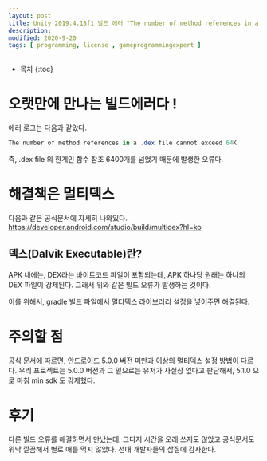 ```yaml
---
layout: post
title: Unity 2019.4.18f1 빌드 에러 "The number of method references in a .dex file cannot exceed 64K"
description: 
modified: 2020-9-20
tags: [ programming, license , gameprogrammingexpert ] 
---
```


* 목차
{:toc}

# 오랫만에 만나는 빌드에러다 !

에러 로그는 다음과 같았다. 
```csharp
The number of method references in a .dex file cannot exceed 64K 
```

즉, .dex file 의 한계인 함수 참조 6400개를 넘었기 때문에 발생한 오류다. 

# 해결책은 멀티덱스 

다음과 같은 공식문서에 자세히 나와있다. https://developer.android.com/studio/build/multidex?hl=ko

## 덱스(Dalvik Executable)란? 
APK 내에는, DEX라는 바이트코드 파일이 포함되는데, APK 하나당 원래는 하나의 DEX 파일이 강제된다.
그래서 위와 같은 빌드 오류가 발생하는 것이다. 

이를 위해서, gradle 빌드 파일에서 멀티덱스 라이브러리 설정을 넣어주면 해결된다. 

# 주의할 점

공식 문서에 따르면, 안드로이드 5.0.0 버전 미만과 이상의 멀티덱스 설정 방법이 다르다. 
우리 프로젝트는 5.0.0 버전과 그 밑으로는 유저가 사실상 없다고 판단해서, 5.1.0 으로 마침 min sdk 도 강제했다. 

# 후기 

다른 빌드 오류를 해결하면서 만났는데, 그다지 시간을 오래 쓰지도 않았고 공식문서도 워낙 깔끔해서 별로 애를 먹지 않았다. 
선대 개발자들의 삽질에 감사한다. 
